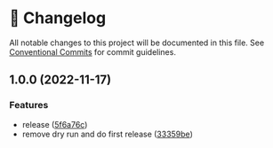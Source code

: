 <!-- markdownlint-disable --><!-- textlint-disable -->

# 📓 Changelog

All notable changes to this project will be documented in this file. See
[Conventional Commits](https://conventionalcommits.org) for commit guidelines.

## 1.0.0 (2022-11-17)

### Features

- release ([5f6a76c](https://github.com/SimeonGriggs/sanity-plugin-utils/commit/5f6a76c8621d8b13d60d567f8f2449aaff775568))
- remove dry run and do first release ([33359be](https://github.com/SimeonGriggs/sanity-plugin-utils/commit/33359bed43a8a69296fbb62c2d8ad3abbae17217))
